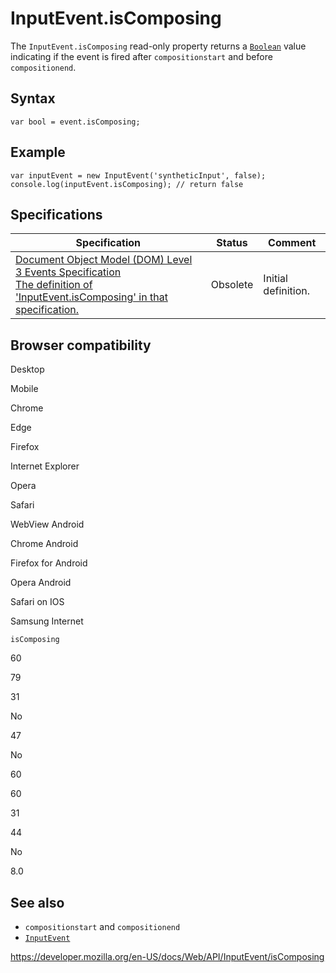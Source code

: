 InputEvent.isComposing
======================

The `InputEvent.isComposing` read-only property returns a [`Boolean`](https://developer.mozilla.org/en-US/docs/Web/JavaScript/Reference/Global_Objects/Boolean) value indicating if the event is fired after `compositionstart` and before `compositionend`.

Syntax
------

    var bool = event.isComposing;

Example
-------

    var inputEvent = new InputEvent('syntheticInput', false);
    console.log(inputEvent.isComposing); // return false

Specifications
--------------

<table><thead><tr class="header"><th>Specification</th><th>Status</th><th>Comment</th></tr></thead><tbody><tr class="odd"><td><a href="https://www.w3.org/TR/2014/WD-DOM-Level-3-Events-20140925/#widl-InputEvent-isComposing">Document Object Model (DOM) Level 3 Events Specification<br />
<span class="small">The definition of 'InputEvent.isComposing' in that specification.</span></a></td><td><span class="spec-obsolete">Obsolete</span></td><td>Initial definition.</td></tr></tbody></table>

Browser compatibility
---------------------

Desktop

Mobile

Chrome

Edge

Firefox

Internet Explorer

Opera

Safari

WebView Android

Chrome Android

Firefox for Android

Opera Android

Safari on IOS

Samsung Internet

`isComposing`

60

79

31

No

47

No

60

60

31

44

No

8.0

See also
--------

-   `compositionstart` and `compositionend`
-   [`InputEvent`](../inputevent)

<a href="https://developer.mozilla.org/en-US/docs/Web/API/InputEvent/isComposing" class="_attribution-link">https://developer.mozilla.org/en-US/docs/Web/API/InputEvent/isComposing</a>
